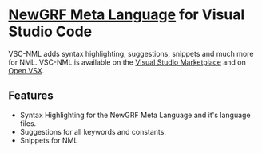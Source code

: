 # [NewGRF Meta Language](https://github.com/OpenTTD/nml) for Visual Studio Code

VSC-NML adds syntax highlighting, suggestions, snippets and much more for NML.
VSC-NML is available on the [Visual Studio Marketplace](https://marketplace.visualstudio.com/items?itemName=PNDA.nml-language)
and on [Open VSX](https://open-vsx.org/extension/spnda/nml-language).

## Features

- Syntax Highlighting for the NewGRF Meta Language and it's language files.
- Suggestions for all keywords and constants.
- Snippets for NML
